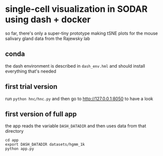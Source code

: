 # single-cell visualization in SODAR using dash + docker

so far,  there's only a super-tiny prototype making tSNE plots for the mouse salivary gland data from the Rajewsky lab

## conda

the dash environment is described in `dash_env.hml` and should install everything that's needed

## first trial version

run `python hnc/hnc.py` and then go to http://127.0.0.1:8050 to have a look

## first version of full app

the app reads the variable `DASH_DATADIR` and then uses data from that directory

```
cd app
export DASH_DATADIR datasets/hgmm_1k
python app.py
```

